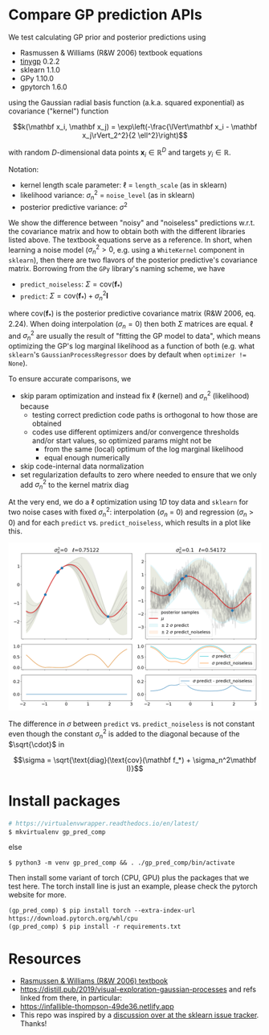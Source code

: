 # Compare GP prediction APIs

We test calculating GP prior and posterior predictions using

* Rasmussen & Williams (R&W 2006) textbook equations
* [tinygp](https://github.com/dfm/tinygp) 0.2.2
* sklearn 1.1.0
* GPy 1.10.0
* gpytorch 1.6.0

using the Gaussian radial basis function (a.k.a. squared exponential)
as covariance ("kernel") function

$$k(\mathbf x_i, \mathbf x_j) = \exp\left(-\frac{\lVert\mathbf x_i - \mathbf x_j\rVert_2^2}{2 \ell^2}\right)$$

with random $D$-dimensional data points $\mathbf x_i\in\mathbb R^D$ and
targets $y_i\in\mathbb R$.

Notation:

* kernel length scale parameter: $\ell$ = `length_scale` (as in sklearn)
* likelihood variance: $\sigma_n^2$ = `noise_level` (as in sklearn)
* posterior predictive variance: $\sigma^2$

We show the difference between "noisy" and "noiseless" predictions w.r.t. the
covariance matrix and how to obtain both with the different libraries listed
above. The textbook equations serve as a reference. In short, when learning a
noise model ($\sigma_n^2>0$, e.g. using a `WhiteKernel` component in
`sklearn`), then there are two flavors of the posterior predictive's covariance
matrix. Borrowing from the `GPy` library's naming scheme, we have

* `predict_noiseless`: $\Sigma = \text{cov}(\mathbf f_*)$
* `predict`: $\Sigma = \text{cov}(\mathbf f_*) + \sigma_n^2\mathbf I$

where $\text{cov}(\mathbf f_*)$ is the posterior predictive covariance matrix
(R&W 2006, eq. 2.24). When doing interpolation ($\sigma_n=0$) then both
$\Sigma$ matrices are equal. $\ell$ and $\sigma_n^2$ are usually the result of
"fitting the GP model to data", which means optimizing the GP's log marginal
likelihood as a function of both (e.g. what `sklearn`'s
`GaussianProcessRegressor` does by default when `optimizer != None`).

To ensure accurate comparisons, we

* skip param optimization and instead fix $\ell$ (kernel) and
  $\sigma_n^2$ (likelihood) because
  * testing correct prediction code paths is orthogonal to how those are obtained
  * codes use different optimizers and/or convergence thresholds and/or start
    values, so optimized params might not be
    * from the same (local) optimum of the log marginal likelihood
    * equal enough numerically
* skip code-internal data normalization
* set regularization defaults to zero where needed to ensure that we only add
  $\sigma_n^2$ to the kernel matrix diag

At the very end, we do a $\ell$ optimization using 1$D$ toy data and `sklearn`
for two noise cases with fixed $\sigma_n^2$: interpolation ($\sigma_n$ = 0) and
regression ($\sigma_n$ > 0) and for each `predict` vs. `predict_noiseless`,
which results in a plot like this.

![](pics/gp.png)

The difference in $\sigma$ between `predict` vs. `predict_noiseless`
is not constant even though the constant $\sigma_n^2$ is added to the diagonal
because of the $\sqrt{\cdot}$ in

$$\sigma = \sqrt{\text{diag}(\text{cov}(\mathbf f_*) + \sigma_n^2\mathbf I)}$$

# Install packages

```sh
# https://virtualenvwrapper.readthedocs.io/en/latest/
$ mkvirtualenv gp_pred_comp
```

else

```
$ python3 -m venv gp_pred_comp && . ./gp_pred_comp/bin/activate
```

Then install some variant of torch (CPU, GPU) plus the packages that we test
here. The torch install line is just an example, please check the pytorch
website for more.

```
(gp_pred_comp) $ pip install torch --extra-index-url https://download.pytorch.org/whl/cpu
(gp_pred_comp) $ pip install -r requirements.txt
```

# Resources

* [Rasmussen & Williams (R&W 2006) textbook](http://www.gaussianprocess.org/gpml)
* <https://distill.pub/2019/visual-exploration-gaussian-processes> and refs
  linked from there, in particular:
* <https://infallible-thompson-49de36.netlify.app>
* This repo was inspired by a [discussion over at the sklearn issue
  tracker](https://github.com/scikit-learn/scikit-learn/issues/22945). Thanks!
